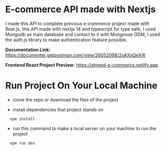 # E-commerce API made with Nextjs

I made this API to complete previous e-commerce project made with Reat.js, this API made with nextjs 14 and typescript for type safe, I used Mongodb as main database and contact to it with Mongoose ODM, I used the auth.js library to make authentication feature possible.

**Documentation Link:** https://documenter.getpostman.com/view/26052098/2sAXxQeXiR
<br />

**Frontend React Project Preview:** https://ahmed-e-commerce.netlify.app

# Run Project On Your Local Machine
- clone the repo or download the files of the project

- install dependencies that project stands on
```
  npm install
```

- run this command to make a local server on your machine to run the project
```
  npm run dev
```
